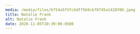 ```yaml
---
media: /media/files/b754a5f3fcbdff5b9cb78745a1428f00.jpeg
title: Natalie Frank
alt: Natalie Frank
date: 2020-11-05T10:39:00-0500
---
```

